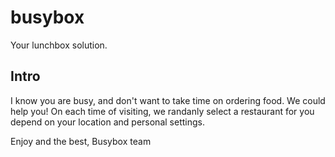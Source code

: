 # busybox

Your lunchbox solution.

## Intro

I know you are busy, and don't want to take time on ordering food. We could help you!
On each time of visiting, we randanly select a restaurant for you depend on your location and personal settings.

Enjoy and the best,
Busybox team

